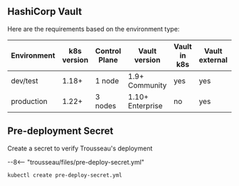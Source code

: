 
## HashiCorp Vault
Here are the requirements based on the environment type: 

| Environment | k8s version | Control Plane | Vault version    | Vault in k8s | Vault external | Vault Cloud |
|-------------|-------------|---------------|------------------|--------------|----------------|-------------|
| dev/test    | 1.18+       | 1 node        | 1.9+ Community   | yes          | yes            | yes         |
| production  | 1.22+       | 3 nodes       | 1.10+ Enterprise | no           | yes            | yes         |


## Pre-deployment Secret

Create a secret to verify Trousseau's deployment

--8<-- "trousseau/files/pre-deploy-secret.yml"

```
kubectl create pre-deploy-secret.yml
```

